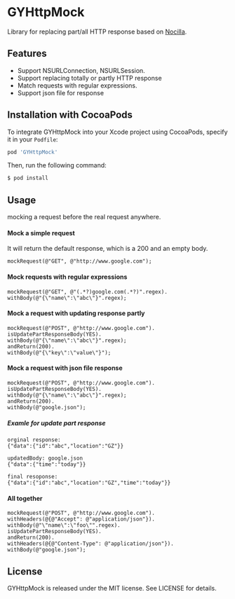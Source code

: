 # GYHttpMock
Library for replacing part/all HTTP response based on [Nocilla](https://github.com/luisobo/Nocilla/tree/master/Nocilla).

## Features
* Support NSURLConnection, NSURLSession.
* Support replacing totally or partly HTTP response
* Match requests with regular expressions.
* Support json file for response

## Installation with CocoaPods

To integrate GYHttpMock into your Xcode project using CocoaPods, specify it in your `Podfile`:

```ruby
pod 'GYHttpMock'
```

Then, run the following command:

```bash
$ pod install
```

## Usage
mocking a request before the real request anywhere.

#### Mock a simple request
It will return the default response, which is a 200 and an empty body.

```objc
mockRequest(@"GET", @"http://www.google.com");
```

#### Mock requests with regular expressions
```objc
mockRequest(@"GET", @"(.*?)google.com(.*?)".regex).
withBody(@"{\"name\":\"abc\"}".regex);
```


#### Mock a request with updating response partly

```objc
mockRequest(@"POST", @"http://www.google.com").
isUpdatePartResponseBody(YES).
withBody(@"{\"name\":\"abc\"}".regex);
andReturn(200).
withBody(@"{\"key\":\"value\"}");
```

#### Mock a request with json file response

```objc
mockRequest(@"POST", @"http://www.google.com").
isUpdatePartResponseBody(YES).
withBody(@"{\"name\":\"abc\"}".regex);
andReturn(200).
withBody(@"google.json");
```
##### Examle for update part response 
    orginal response:
    {"data":{"id":"abc","location":"GZ"}}

    updatedBody: google.json
    {"data":{"time":"today"}}

    final resoponse:
    {"data":{"id":"abc","location":"GZ","time":"today"}}

#### All together
```objc
mockRequest(@"POST", @"http://www.google.com").
withHeaders(@{@"Accept": @"application/json"}).
withBody(@"\"name\":\"foo\"".regex).
isUpdatePartResponseBody(YES).
andReturn(200).
withHeaders(@{@"Content-Type": @"application/json"}).
withBody(@"google.json");
```

## License

GYHttpMock is released under the MIT license. See LICENSE for details.

